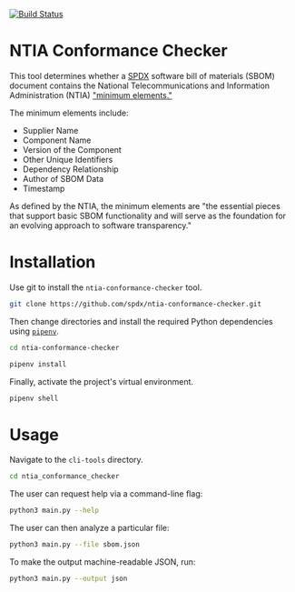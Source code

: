 [![Build Status](https://github.com/spdx/ntia-conformance-checker/workflows/build/badge.svg)](https://github.com/spdx/ntia-conformance-checker/actions)

# NTIA Conformance Checker

This tool determines whether a [SPDX](https://spdx.dev/) software bill of materials (SBOM) document contains the National Telecommunications and Information Administration (NTIA) ["minimum elements."](https://www.ntia.doc.gov/files/ntia/publications/sbom_minimum_elements_report.pdf)

The minimum elements include:
- Supplier Name
- Component Name
- Version of the Component
- Other Unique Identifiers
- Dependency Relationship
- Author of SBOM Data
- Timestamp

As defined by the NTIA, the minimum elements are "the essential pieces that support basic SBOM functionality and will serve as the foundation for an evolving approach to software transparency."

# Installation

Use git to install the `ntia-conformance-checker` tool.

```bash
git clone https://github.com/spdx/ntia-conformance-checker.git
```

Then change directories and install the required Python dependencies using [`pipenv`](https://pipenv.pypa.io/en/latest/).

```bash
cd ntia-conformance-checker
```

```bash
pipenv install
```

Finally, activate the project's virtual environment.

```bash
pipenv shell
```

# Usage

 Navigate to the `cli-tools` directory.

 ```bash
 cd ntia_conformance_checker
 ```

The user can request help via a command-line flag:

```bash
python3 main.py --help
```

The user can then analyze a particular file:

```bash
python3 main.py --file sbom.json
```

To make the output machine-readable JSON, run:

```bash
python3 main.py --output json
```
